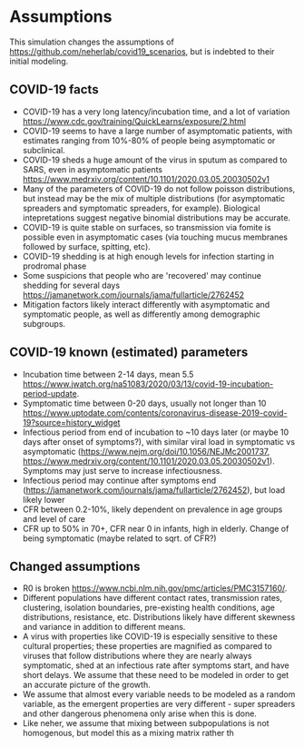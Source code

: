 # Assumptions

This simulation changes the assumptions of https://github.com/neherlab/covid19_scenarios, but is indebted to their initial modeling. 

## COVID-19 facts
- COVID-19 has a very long latency/incubation time, and a lot of variation https://www.cdc.gov/training/QuickLearns/exposure/2.html
- COVID-19 seems to have a large number of asymptomatic patients, with estimates ranging from 10%-80% of people being asymptomatic or subclinical. 
- COVID-19 sheds a huge amount of the virus in sputum as compared to SARS, even in asymptomatic patients https://www.medrxiv.org/content/10.1101/2020.03.05.20030502v1
- Many of the parameters of COVID-19 do not follow poisson distributions, but instead may be the mix of multiple distributions (for asymptomatic spreaders and symptomatic spreaders, for example). Biological intepretations suggest negative binomial distributions may be accurate.
- COVID-19 is quite stable on surfaces, so transmission via fomite is possible even in asymptomatic cases (via touching mucus membranes followed by surface, spitting, etc).
- COVID-19 shedding is at high enough levels for infection starting in prodromal phase
- Some suspicions that people who are 'recovered' may continue shedding for several days https://jamanetwork.com/journals/jama/fullarticle/2762452
- Mitigation factors likely interact differently with asymptomatic and symptomatic people, as well as differently among demographic subgroups.

## COVID-19 known (estimated) parameters
- Incubation time between 2-14 days, mean 5.5 https://www.jwatch.org/na51083/2020/03/13/covid-19-incubation-period-update.
- Symptomatic time between 0-20 days, usually not longer than 10 https://www.uptodate.com/contents/coronavirus-disease-2019-covid-19?source=history_widget
- Infectious period from end of incubation to ~10 days later (or maybe 10 days after onset of symptoms?), with similar viral load in symptomatic vs asymptomatic (https://www.nejm.org/doi/10.1056/NEJMc2001737, https://www.medrxiv.org/content/10.1101/2020.03.05.20030502v1). Symptoms may just serve to increase infectiousness.
- Infectious period may continue after symptoms end (https://jamanetwork.com/journals/jama/fullarticle/2762452), but load likely lower
- CFR between 0.2-10%, likely dependent on prevalence in age groups and level of care
- CFR up to 50% in 70+, CFR near 0 in infants, high in elderly. Change of being symptomatic (maybe related to sqrt. of CFR?)

## Changed assumptions
- R0 is broken https://www.ncbi.nlm.nih.gov/pmc/articles/PMC3157160/.
- Different populations have different contact rates, transmission rates, clustering, isolation boundaries, pre-existing health conditions, age distributions, resistance, etc. Distributions likely have different skewness and variance in addition to different means.
- A virus with properties like COVID-19 is especially sensitive to these cultural properties; these properties are magnified as compared to viruses that follow distributions where they are nearly always symptomatic, shed at an infectious rate after symptoms start, and have short delays. We assume that these need to be modeled in order to get an accurate picture of the growth.
- We assume that almost every variable needs to be modeled as a random variable, as the emergent properties are very different - super spreaders and other dangerous phenomena only arise when this is done.
- Like neher, we assume that mixing between subpopulations is not homogenous, but model this as a mixing matrix rather th